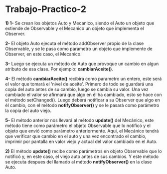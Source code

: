# Trabajo-Practico-2

**1) 1-**  Se crean los objetos Auto y Mecanico, siendo el Auto un objeto que extiende de Observable y el Mecanico un objeto que                     implementa el Observer.

   **2-**  El objeto Auto ejecuta el método addObserver propio de la clase Observable, y se le pasa como parametro un objeto que                     implemente de Observer, en este caso, el Mecanico.
    
   **3-**  Luego se ejecuta un método de Auto que provoque un cambio en algun atributo de esa clase. Por ejemplo: **cambiarAceite()**.
    
   **4-**  El método **cambiarAceite()** recibirá como parametro un entero, este será el valor que tomará el 'nivel de aceite'. Primero               de todo se guardará una copia del auto antes de su cambio, luego se cambia su valor. Una vez cambiado el valor se afirmará que             algo en él ha cambiado, esto se hace con el método setChanged(). Luego deberá notificar a su Observer que algo en él cambio,               con el método **notifyObserver()** y se le pasará como parámetro la copia del auto viejo.
    
   **5-**  El método anterior nos llevará al método **update()** del Mecánico, este método tiene como parámetro el objeto Observable que             lo notificó y el objeto que envió como parámetro anteriormente. Aqui, el Mecánico tendrá que verificar que cambio en el auto y             una vez encontrado el cambio, imprimir por pantalla en valor viejo y actual del valor cambiado en el Auto.
    
**2)** El método **update()** recibe como parámetros en objeto Observable que lo notificó y, en este caso, el viejo auto antes de sus cambios. Y este método se ejecuta despues del llamado al método **notifyObserver()** en la clase Auto.
